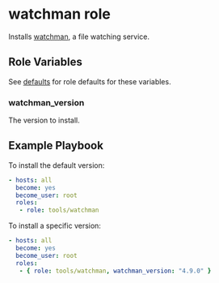 # watchman role

Installs [watchman](https://facebook.github.io/watchman/), a file watching service.

## Role Variables

See [defaults](defaults/main.yml) for role defaults for these variables.

### watchman_version

The version to install.

## Example Playbook

To install the default version:

```yaml
- hosts: all
  become: yes
  become_user: root
  roles:
   - role: tools/watchman
```

To install a specific version:

```yaml
- hosts: all
  become: yes
  become_user: root
  roles:
   - { role: tools/watchman, watchman_version: "4.9.0" }
```
